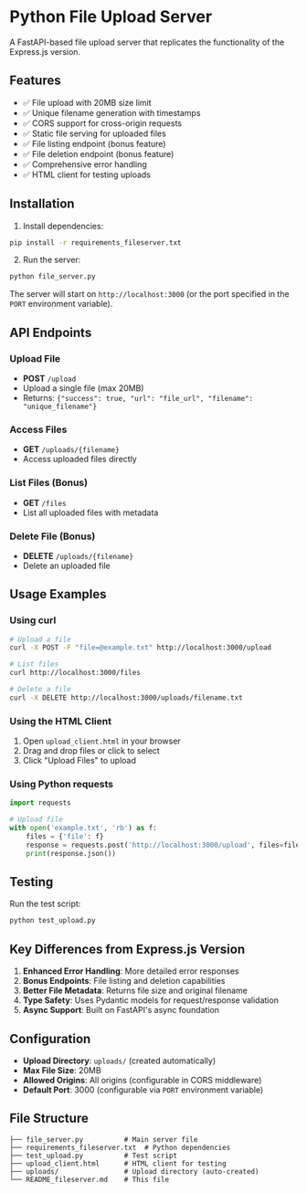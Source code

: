 # Python File Upload Server

A FastAPI-based file upload server that replicates the functionality of the Express.js version.

## Features

- ✅ File upload with 20MB size limit
- ✅ Unique filename generation with timestamps
- ✅ CORS support for cross-origin requests
- ✅ Static file serving for uploaded files
- ✅ File listing endpoint (bonus feature)
- ✅ File deletion endpoint (bonus feature)
- ✅ Comprehensive error handling
- ✅ HTML client for testing uploads

## Installation

1. Install dependencies:
```bash
pip install -r requirements_fileserver.txt
```

2. Run the server:
```bash
python file_server.py
```

The server will start on `http://localhost:3000` (or the port specified in the `PORT` environment variable).

## API Endpoints

### Upload File
- **POST** `/upload`
- Upload a single file (max 20MB)
- Returns: `{"success": true, "url": "file_url", "filename": "unique_filename"}`

### Access Files
- **GET** `/uploads/{filename}`
- Access uploaded files directly

### List Files (Bonus)
- **GET** `/files`
- List all uploaded files with metadata

### Delete File (Bonus)
- **DELETE** `/uploads/{filename}`
- Delete an uploaded file

## Usage Examples

### Using curl
```bash
# Upload a file
curl -X POST -F "file=@example.txt" http://localhost:3000/upload

# List files
curl http://localhost:3000/files

# Delete a file
curl -X DELETE http://localhost:3000/uploads/filename.txt
```

### Using the HTML Client
1. Open `upload_client.html` in your browser
2. Drag and drop files or click to select
3. Click "Upload Files" to upload

### Using Python requests
```python
import requests

# Upload file
with open('example.txt', 'rb') as f:
    files = {'file': f}
    response = requests.post('http://localhost:3000/upload', files=files)
    print(response.json())
```

## Testing

Run the test script:
```bash
python test_upload.py
```

## Key Differences from Express.js Version

1. **Enhanced Error Handling**: More detailed error responses
2. **Bonus Endpoints**: File listing and deletion capabilities
3. **Better File Metadata**: Returns file size and original filename
4. **Type Safety**: Uses Pydantic models for request/response validation
5. **Async Support**: Built on FastAPI's async foundation

## Configuration

- **Upload Directory**: `uploads/` (created automatically)
- **Max File Size**: 20MB
- **Allowed Origins**: All origins (configurable in CORS middleware)
- **Default Port**: 3000 (configurable via `PORT` environment variable)

## File Structure

```
├── file_server.py          # Main server file
├── requirements_fileserver.txt  # Python dependencies
├── test_upload.py          # Test script
├── upload_client.html      # HTML client for testing
├── uploads/                # Upload directory (auto-created)
└── README_fileserver.md    # This file
```